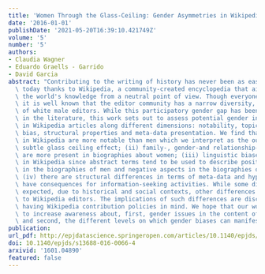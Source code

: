 ```yaml
---
title: 'Women Through the Glass-Ceiling: Gender Asymmetries in Wikipedia'
date: '2016-01-01'
publishDate: '2021-05-20T16:39:10.421749Z'
volume: '5'
number: '5'
authors:
- Claudia Wagner
- Eduardo Graells - Garrido
- David Garcia
abstract: "Contributing to the writing of history has never been as easy as it is\
  \ today thanks to Wikipedia, a community-created encyclopedia that aims to document\
  \ the world's knowledge from a neutral point of view. Though everyone can participate\
  \ it is well known that the editor community has a narrow diversity, with a majority\
  \ of white male editors. While this participatory gender gap has been studied extensively\
  \ in the literature, this work sets out to assess potential gender inequalities\
  \ in Wikipedia articles along different dimensions: notability, topical focus, linguistic\
  \ bias, structural properties and meta-data presentation. We find that (i) women\
  \ in Wikipedia are more notable than men which we interpret as the outcome of a\
  \ subtle glass ceiling effect; (ii) family-, gender-and relationship-related topics\
  \ are more present in biographies about women; (iii) linguistic biases manifest\
  \ in Wikipedia since abstract terms tend to be used to describe positive aspects\
  \ in the biographies of men and negative aspects in the biographies of women; and\
  \ (iv) there are structural differences in terms of meta-data and hyperlinks, which\
  \ have consequences for information-seeking activities. While some differences are\
  \ expected, due to historical and social contexts, other differences are attributable\
  \ to Wikipedia editors. The implications of such differences are discussed, specially\
  \ having Wikipedia contribution policies in mind. We hope that our work contributes\
  \ to increase awareness about, first, gender issues in the content of Wikipedia,\
  \ and second, the different levels on which gender biases can manifest on the Web."
publication:
url_pdf: http://epjdatascience.springeropen.com/articles/10.1140/epjds/s13688-016-0066-4
doi: 10.1140/epjds/s13688-016-0066-4
arxivid: '1601.04890'
featured: false
---
```

